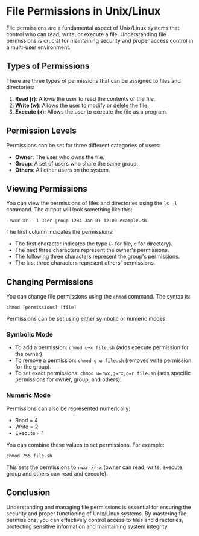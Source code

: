 # File Permissions in Unix/Linux

File permissions are a fundamental aspect of Unix/Linux systems that control who can read, write, or execute a file. Understanding file permissions is crucial for maintaining security and proper access control in a multi-user environment.

## Types of Permissions

There are three types of permissions that can be assigned to files and directories:

1. **Read (r)**: Allows the user to read the contents of the file.
2. **Write (w)**: Allows the user to modify or delete the file.
3. **Execute (x)**: Allows the user to execute the file as a program.

## Permission Levels

Permissions can be set for three different categories of users:

- **Owner**: The user who owns the file.
- **Group**: A set of users who share the same group.
- **Others**: All other users on the system.

## Viewing Permissions

You can view the permissions of files and directories using the `ls -l` command. The output will look something like this:

```
-rwxr-xr-- 1 user group 1234 Jan 01 12:00 example.sh
```

The first column indicates the permissions:
- The first character indicates the type (`-` for file, `d` for directory).
- The next three characters represent the owner's permissions.
- The following three characters represent the group's permissions.
- The last three characters represent others' permissions.

## Changing Permissions

You can change file permissions using the `chmod` command. The syntax is:

```
chmod [permissions] [file]
```

Permissions can be set using either symbolic or numeric modes.

### Symbolic Mode

- To add a permission: `chmod u+x file.sh` (adds execute permission for the owner).
- To remove a permission: `chmod g-w file.sh` (removes write permission for the group).
- To set exact permissions: `chmod u=rwx,g=rx,o=r file.sh` (sets specific permissions for owner, group, and others).

### Numeric Mode

Permissions can also be represented numerically:
- Read = 4
- Write = 2
- Execute = 1

You can combine these values to set permissions. For example:
```
chmod 755 file.sh
```
This sets the permissions to `rwxr-xr-x` (owner can read, write, execute; group and others can read and execute).

## Conclusion

Understanding and managing file permissions is essential for ensuring the security and proper functioning of Unix/Linux systems. By mastering file permissions, you can effectively control access to files and directories, protecting sensitive information and maintaining system integrity.